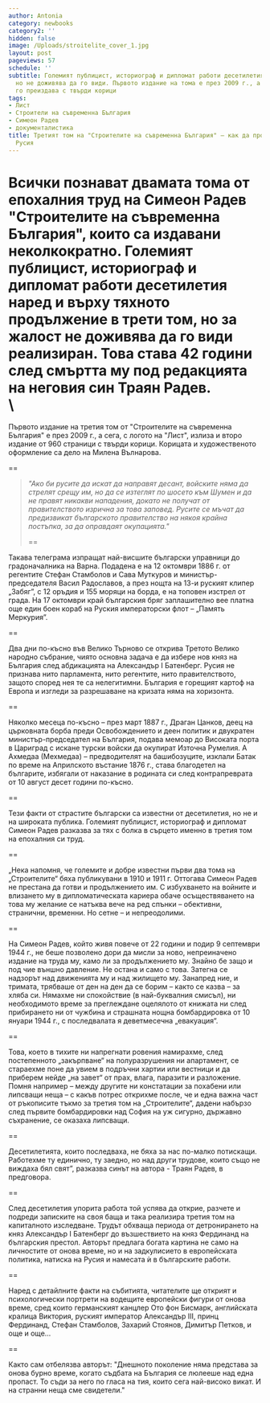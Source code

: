 ```yaml
---
author: Antonia
category: newbooks
category2: ''
hidden: false
image: /Uploads/stroitelite_cover_1.jpg
layout: post
pageviews: 57
schedule: ''
subtitle: Големият публицист, историограф и дипломат работи десетилетия върху него,
  но не доживява да го види. Първото издание на тома е през 2009 г., а сега "Лист"
  го преиздава с твърди корици
tags:
- Лист
- Строители на съвременна България
- Симеон Радев
- документалистика
title: Третият том на "Строителите на съвременна България" – как да противостоиш на
  Русия
---
```


Всички познават двамата тома от епохалния труд на Симеон Радев "Строителите на съвременна България", които са издавани неколкократно. Големият публицист, историограф и дипломат работи десетилетия наред и върху тяхното продължение в трети том, но за жалост не доживява да го види реализиран. Това става 42 години след смъртта му под редакцията на неговия син Траян Радев. \
\
==

Първото издание на третия том от "Строителите на съвременна България" е през 2009 г., а сега, с логото на "Лист", излиза и второ издание от 960 страници с твърди корици. Корицата и художественото оформление са дело на Милена Вълнарова.

\==

> *"Ако би русите да искат да направят десант, войските няма да стрелят срещу им, но да се изтеглят по шосето към Шумен и да не правят никакви нападения, докато не получат от правителството изрична за това заповед. Русите се мъчат да предизвикат българското правителство на някоя крайна постъпка, за да оправдаят окупацията."*
>
> \==

Такава телеграма изпращат най-висшите български управници до градоначалника на Варна. Подадена е на 12 октомври 1886 г. от регентите Стефан Стамболов и Сава Муткуров и министър-председателя Васил Радославов, а през нощта на 13-и руският клипер „Забяг”, с 12 оръдия и 155 моряци на борда, е на топовен изстрел от града. На 17 октомври край българския бряг заплашително вее платна още един боен кораб на Руския императорски флот – „Память Меркурия”. 

\==

Два дни по-късно във Велико Търново се открива Третото Велико народно събрание, чиято основна задача е да избере нов княз на България след абдикацията на Александър I Батенберг. Русия не признава нито парламента, нито регентите, нито правителството, защото според нея те са нелегитимни. България е горещият картоф на Европа и изгледи за разрешаване на кризата няма на хоризонта.

\==

Няколко месеца по-късно – през март 1887 г., Драган Цанков, деец на църковната борба преди Освобождението и деен политик и двукратен министър-председател на България, подава мемоар до Високата порта в Цариград с искане турски войски да окупират Източна Румелия. А Ахмедаа (Мехмедаа) – предводителят на башибозуците, изклали Батак по време на Априлското въстание 1876 г., става благодетел на българите, избягали от наказание в родината си след контрапреврата от 10 август десет години по-късно.

\==

Тези факти от страстите български са известни от десетилетия, но не и на широката публика. Големият публицист, историограф и дипломат Симеон Радев разказва за тях с болка в сърцето именно в третия том на епохалния си труд.

\==

„Нека напомня, че големите и добре известни първи два тома на „Строителите“ бяха публикувани в 1910 и 1911 г. Оттогава Симеон Радев не престана да готви и продължението им. С избухването на войните и влизането му в дипломатическата кариера обаче осъществяването на това му желание се натъква вече на ред спънки – обективни, странични, временни. Но сетне – и непреодолими. 

\==

На Симеон Радев, който живя повече от 22 години и подир 9 септември 1944 г., не беше позволено дори да мисли за ново, непреиначено издание на труда му, камо ли за продължението му. Знайно бе защо и под чие външно давление. Не остана и само с това. Затегна се надзорът над движенията му и над жилището му. Занапред ние, и тримата, трябваше от ден на ден да се борим – както се казва – за хляба си. Нямахме ни спокойствие (в най-буквалния смисъл), ни необходимото време за преглеждане оцелялото от книжата ни след прибирането ни от чужбина и страшната нощна бомбардировка от 10 януари 1944 г., с  последвалата я деветмесечна „евакуация“. 

\==

Това, което в тихите ни напрегнати ровения намирахме, след постепенното „закърпване“ на полуразрушения ни апартамент, се стараехме поне да увием в подръчни хартии или вестници и да приберем нейде „на завет“ от прах, влага, паразити и разложение. Помня например – между другите ни констатации за похабени или липсващи неща – с какъв потрес открихме после, че и една важна част от ръкописите тъкмо за третия том на „Строителите“, дадени набързо след първите бомбардировки над София на уж сигурно, държавно съхранение, се оказаха липсващи. 

\==

Десетилетията, които последваха, не бяха за нас по-малко потискащи. Работехме ту единично, ту заедно, но над други трудове, които също не виждаха бял свят”, разказва синът на автора - Траян Радев, в предговора. 

\==

След десетилетия упорита работа той успява да открие, разчете и подреди записките на своя баща и така реализира третия том на капиталното изследване. Трудът обхваща периода от детронирането на княз Александър I Батенберг до възшествието на княз Фердинанд на българския престол. Авторът предлага богата картина не само на личностите от онова време, но и на задкулисието в европейската политика, натиска на Русия и намесата ѝ в българските работи. 

\==

Наред с детайлните факти на събитията, читателите ще открият и психологически портрети на водещите европейски фигури от онова време, сред които германският канцлер Ото фон Бисмарк, английската кралица Виктория, руският император Александър III, принц Фердинанд, Стефан Стамболов, Захарий Стоянов, Димитър Петков, и още и още...

\==

Както сам отбелязва авторът: "Днешното поколение няма представа за онова бурно време, когато съдбата на България се люлееше над една пропаст. То съди за него по гласа на тия, които сега най-високо викат. И на странни неща сме свидетели."